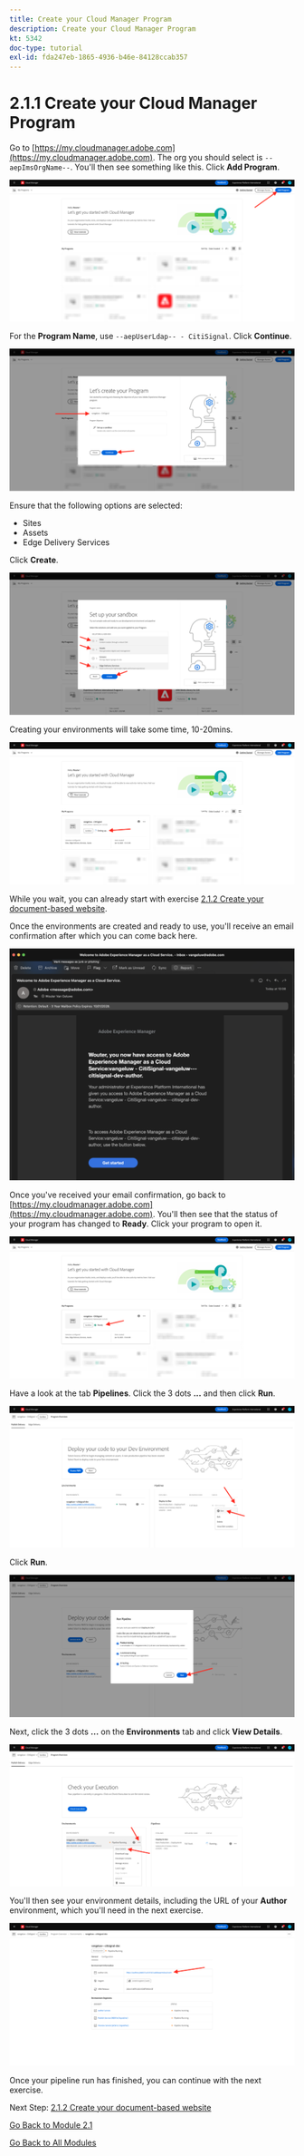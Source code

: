 ```yaml
---
title: Create your Cloud Manager Program
description: Create your Cloud Manager Program
kt: 5342
doc-type: tutorial
exl-id: fda247eb-1865-4936-b46e-84128ccab357
---
```

# 2.1.1 Create your Cloud Manager Program

Go to [https://my.cloudmanager.adobe.com](https://my.cloudmanager.adobe.com). The org you should select is `--aepImsOrgName--`. You'll then see something like this. Click **Add Program**.

![AEMCS](./images/aemcs1.png)

For the **Program Name**, use `--aepUserLdap-- - CitiSignal`. Click **Continue**.

![AEMCS](./images/aemcs2.png)

Ensure that the following options are selected:

- Sites
- Assets
- Edge Delivery Services

Click **Create**.

![AEMCS](./images/aemcs3.png)

Creating your environments will take some time, 10-20mins.

![AEMCS](./images/aemcs4.png)

While you wait, you can already start with exercise [2.1.2 Create your document-based website](./ex2.md).

Once the environments are created and ready to use, you'll receive an email confirmation after which you can come back here.

![AEMCS](./images/aemcs5.png)

Once you've received your email confirmation, go back to [https://my.cloudmanager.adobe.com](https://my.cloudmanager.adobe.com). You'll then see that the status of your program has changed to **Ready**. Click your program to open it.

![AEMCS](./images/aemcs6.png)

Have a look at the tab **Pipelines**. Click the 3 dots **...** and then click **Run**. 

![AEMCS](./images/aemcs7.png)

Click **Run**.

![AEMCS](./images/aemcs8.png)

Next, click the 3 dots **...** on the **Environments** tab and click **View Details**.

![AEMCS](./images/aemcs9.png)

You'll then see your environment details, including the URL of your **Author** environment, which you'll need in the next exercise.

![AEMCS](./images/aemcs10.png)

Once your pipeline run has finished, you can continue with the next exercise.

Next Step: [2.1.2 Create your document-based website](./ex2.md)

[Go Back to Module 2.1](./aemcs.md)

[Go Back to All Modules](./../../../overview.md)
